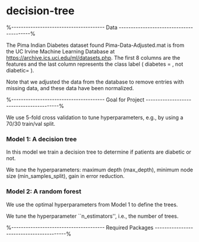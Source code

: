 # decision-tree

%--------------------------------------- Data -----------------------------------------%

The Pima Indian Diabetes dataset found Pima-Data-Adjusted.mat is from the UC Irvine Machine Learning Database at https://archive.ics.uci.edu/ml/datasets.php. 
The first 8 columns are the features and the last column represents the class label ( diabetes = , not diabetic= ). 

Note that we adjusted the data from the database to remove entries with missing data, and these data have been normalized. 

%--------------------------------------- Goal for Project -----------------------------------------%

We use 5-fold cross validation to tune hyperparameters, e.g., by using a 70/30 train/val split.

### Model 1: A decision tree

In this model we train a decision tree to determine if patients are diabetic or not. 

We tune the hyperparameters: maximum depth (max\_depth), minimum node size (min\_samples\_split), gain in error reduction. 

### Model 2: A random forest

We use the optimal hyperparameters from Model 1 to define the trees.

We tune the hyperparameter ``n_estimators'', i.e., the number of trees. 



%--------------------------------------- Required Packages -----------------------------------------%
